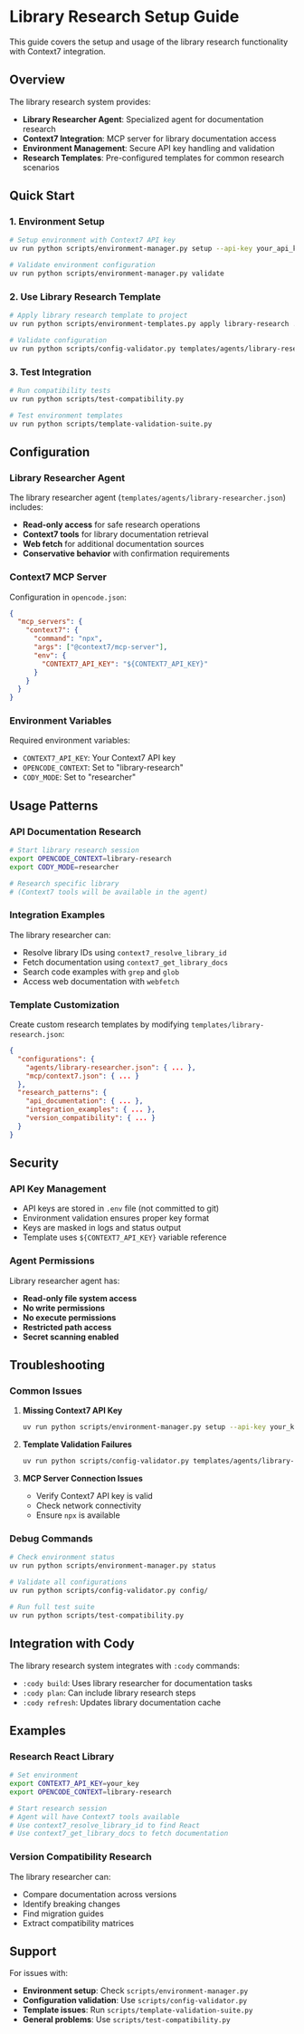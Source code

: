 # Library Research Setup Guide

This guide covers the setup and usage of the library research functionality with Context7 integration.

## Overview

The library research system provides:
- **Library Researcher Agent**: Specialized agent for documentation research
- **Context7 Integration**: MCP server for library documentation access
- **Environment Management**: Secure API key handling and validation
- **Research Templates**: Pre-configured templates for common research scenarios

## Quick Start

### 1. Environment Setup

```bash
# Setup environment with Context7 API key
uv run python scripts/environment-manager.py setup --api-key your_api_key_here

# Validate environment configuration
uv run python scripts/environment-manager.py validate
```

### 2. Use Library Research Template

```bash
# Apply library research template to project
uv run python scripts/environment-templates.py apply library-research ./my-project

# Validate configuration
uv run python scripts/config-validator.py templates/agents/library-researcher.json
```

### 3. Test Integration

```bash
# Run compatibility tests
uv run python scripts/test-compatibility.py

# Test environment templates
uv run python scripts/template-validation-suite.py
```

## Configuration

### Library Researcher Agent

The library researcher agent (`templates/agents/library-researcher.json`) includes:

- **Read-only access** for safe research operations
- **Context7 tools** for library documentation retrieval
- **Web fetch** for additional documentation sources
- **Conservative behavior** with confirmation requirements

### Context7 MCP Server

Configuration in `opencode.json`:
```json
{
  "mcp_servers": {
    "context7": {
      "command": "npx",
      "args": ["@context7/mcp-server"],
      "env": {
        "CONTEXT7_API_KEY": "${CONTEXT7_API_KEY}"
      }
    }
  }
}
```

### Environment Variables

Required environment variables:
- `CONTEXT7_API_KEY`: Your Context7 API key
- `OPENCODE_CONTEXT`: Set to "library-research"
- `CODY_MODE`: Set to "researcher"

## Usage Patterns

### API Documentation Research

```bash
# Start library research session
export OPENCODE_CONTEXT=library-research
export CODY_MODE=researcher

# Research specific library
# (Context7 tools will be available in the agent)
```

### Integration Examples

The library researcher can:
- Resolve library IDs using `context7_resolve_library_id`
- Fetch documentation using `context7_get_library_docs`
- Search code examples with `grep` and `glob`
- Access web documentation with `webfetch`

### Template Customization

Create custom research templates by modifying `templates/library-research.json`:
```json
{
  "configurations": {
    "agents/library-researcher.json": { ... },
    "mcp/context7.json": { ... }
  },
  "research_patterns": {
    "api_documentation": { ... },
    "integration_examples": { ... },
    "version_compatibility": { ... }
  }
}
```

## Security

### API Key Management

- API keys are stored in `.env` file (not committed to git)
- Environment validation ensures proper key format
- Keys are masked in logs and status output
- Template uses `${CONTEXT7_API_KEY}` variable reference

### Agent Permissions

Library researcher agent has:
- **Read-only file system access**
- **No write permissions**
- **No execute permissions**
- **Restricted path access**
- **Secret scanning enabled**

## Troubleshooting

### Common Issues

1. **Missing Context7 API Key**
   ```bash
   uv run python scripts/environment-manager.py setup --api-key your_key
   ```

2. **Template Validation Failures**
   ```bash
   uv run python scripts/config-validator.py templates/agents/library-researcher.json
   ```

3. **MCP Server Connection Issues**
   - Verify Context7 API key is valid
   - Check network connectivity
   - Ensure `npx` is available

### Debug Commands

```bash
# Check environment status
uv run python scripts/environment-manager.py status

# Validate all configurations
uv run python scripts/config-validator.py config/

# Run full test suite
uv run python scripts/test-compatibility.py
```

## Integration with Cody

The library research system integrates with `:cody` commands:

- `:cody build`: Uses library researcher for documentation tasks
- `:cody plan`: Can include library research steps
- `:cody refresh`: Updates library documentation cache

## Examples

### Research React Library

```bash
# Set environment
export CONTEXT7_API_KEY=your_key
export OPENCODE_CONTEXT=library-research

# Start research session
# Agent will have Context7 tools available
# Use context7_resolve_library_id to find React
# Use context7_get_library_docs to fetch documentation
```

### Version Compatibility Research

The library researcher can:
- Compare documentation across versions
- Identify breaking changes
- Find migration guides
- Extract compatibility matrices

## Support

For issues with:
- **Environment setup**: Check `scripts/environment-manager.py`
- **Configuration validation**: Use `scripts/config-validator.py`
- **Template issues**: Run `scripts/template-validation-suite.py`
- **General problems**: Use `scripts/test-compatibility.py`